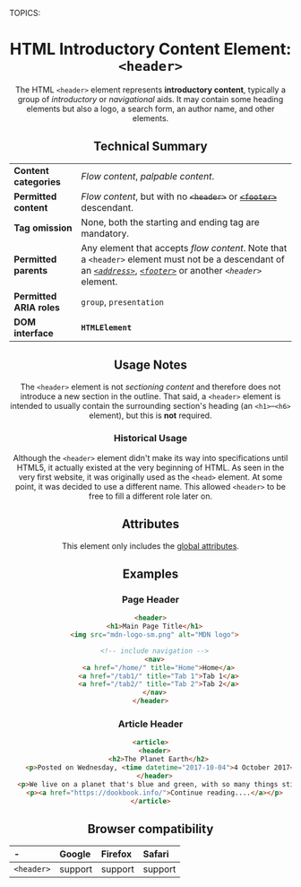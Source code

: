 TOPICS: <header>

# HTML Introductory Content Element: `<header>`

The HTML `<header>` element represents **introductory content**, typically a group of *introductory*
or *navigational* aids. It may contain some heading elements but also a logo,
a search form, an author name, and other elements.

## Technical Summary

|||
| :-- | :--|
| **Content categories** | *Flow content*, *palpable content*.|
| **Permitted content** | *Flow content*, but with no ~~`<header>`~~ or ~~[`<footer>`](/en/webfrontend/<footer>)~~ descendant.|
| **Tag omission** | None, both the starting and ending tag are mandatory.|
| **Permitted parents** | Any element that accepts *flow content*. Note that a `<header>` element must not be a descendant of an *[`<address>`](/en/webfrontend/<address>)*, *[`<footer>`](/en/webfrontend/<footer>)* or another *`<header>`* element.|
| **Permitted ARIA roles** | `group`, `presentation`|
| **DOM interface** | **`HTMLElement`** |

## Usage Notes

The `<header>` element is not *sectioning content* and therefore does not introduce a new section in
the outline. That said, a `<header>` element is intended to usually contain the surrounding
section's heading (an `<h1>`–`<h6>` element), but this is **not** required.

### Historical Usage

Although the `<header>` element didn't make its way into specifications until HTML5, it actually
existed at the very beginning of HTML. As seen in the very first website, it was originally
used as the `<head>` element. At some point, it was decided to use a different name. This allowed
`<header>` to be free to fill a different role later on.

## Attributes

This element only includes the [global attributes](/en/webfrontend/HTML_Global_Attributes).

## Examples

### Page Header

```html
<header>
  <h1>Main Page Title</h1>
  <img src="mdn-logo-sm.png" alt="MDN logo">

  <!-- include navigation -->
  <nav>
    <a href="/home/" title="Home">Home</a>
    <a href="/tab1/" title="Tab 1">Tab 1</a>
    <a href="/tab2/" title="Tab 2">Tab 2</a>
  </nav>
</header>
```

### Article Header

```html
<article>
  <header>
    <h2>The Planet Earth</h2>
    <p>Posted on Wednesday, <time datetime="2017-10-04">4 October 2017</time> by Jane Smith</p>
  </header>
  <p>We live on a planet that's blue and green, with so many things still unseen.</p>
  <p><a href="https://dookbook.info/">Continue reading....</a></p>
</article>
```

## Browser compatibility

| - | Google | Firefox | Safari |
| :--- | :--- | :--- | :--- |
| `<header>` | support | support | support |

